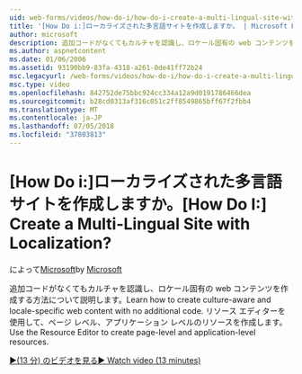 ```yaml
---
uid: web-forms/videos/how-do-i/how-do-i-create-a-multi-lingual-site-with-localization
title: '[How Do i:]ローカライズされた多言語サイトを作成しますか。 | Microsoft Docs'
author: microsoft
description: 追加コードがなくてもカルチャを認識し、ロケール固有の web コンテンツを作成する方法について説明します。 リソース エディターを使用して、ページ レベル、アプリケーション レベルを作成する.
ms.author: aspnetcontent
ms.date: 01/06/2006
ms.assetid: 93190bb9-83fa-4318-a261-0de41ff72b24
msc.legacyurl: /web-forms/videos/how-do-i/how-do-i-create-a-multi-lingual-site-with-localization
msc.type: video
ms.openlocfilehash: 842752de75bbc924cc334a12a9d0191786466dea
ms.sourcegitcommit: b28cd0313af316c051c2ff8549865bff67f2fbb4
ms.translationtype: MT
ms.contentlocale: ja-JP
ms.lasthandoff: 07/05/2018
ms.locfileid: "37803813"
---
```

<a name="how-do-i-create-a-multi-lingual-site-with-localization"></a><span data-ttu-id="91406-105">[How Do i:]ローカライズされた多言語サイトを作成しますか。</span><span class="sxs-lookup"><span data-stu-id="91406-105">[How Do I:] Create a Multi-Lingual Site with Localization?</span></span>
====================
<span data-ttu-id="91406-106">によって[Microsoft](https://github.com/microsoft)</span><span class="sxs-lookup"><span data-stu-id="91406-106">by [Microsoft](https://github.com/microsoft)</span></span>

<span data-ttu-id="91406-107">追加コードがなくてもカルチャを認識し、ロケール固有の web コンテンツを作成する方法について説明します。</span><span class="sxs-lookup"><span data-stu-id="91406-107">Learn how to create culture-aware and locale-specific web content with no additional code.</span></span> <span data-ttu-id="91406-108">リソース エディターを使用して、ページ レベル、アプリケーション レベルのリソースを作成します。</span><span class="sxs-lookup"><span data-stu-id="91406-108">Use the Resource Editor to create page-level and application-level resources.</span></span>

[<span data-ttu-id="91406-109">&#9654;(13 分) のビデオを見る</span><span class="sxs-lookup"><span data-stu-id="91406-109">&#9654; Watch video (13 minutes)</span></span>](https://channel9.msdn.com/Blogs/ASP-NET-Site-Videos/how-do-i-create-a-multi-lingual-site-with-localization)
